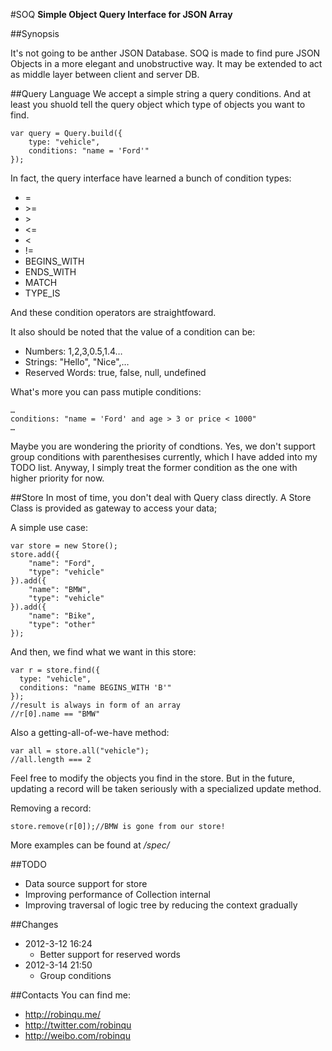 #SOQ
**Simple Object Query Interface for JSON Array**

##Synopsis

It's not going to be anther JSON Database. SOQ is made to find pure JSON Objects in a more elegant and unobstructive way. It may be extended to act as middle layer between client and server DB.

##Query Language
We accept a simple string a query conditions. And at least you shuold tell the query object which type of objects you want to find.

	var query = Query.build({
		type: "vehicle",
		conditions: "name = 'Ford'"
	});
	
In fact, the query interface have learned a bunch of condition types:

* =
* \>=
* \>
* \<=
* \<
* !=
* BEGINS_WITH
* ENDS_WITH
* MATCH
* TYPE_IS

And these condition operators are straightfoward.

It also should be noted that the value of a condition can be:

* Numbers: 1,2,3,0.5,1.4…
* Strings: "Hello", "Nice",…
* Reserved Words: true, false, null, undefined
	
What's more you can pass mutiple conditions:

	…
	conditions: "name = 'Ford' and age > 3 or price < 1000"
	…
	
Maybe you are wondering the priority of condtions. Yes, we don't support group conditions with parenthesises currently, which I have added into my TODO list. Anyway, I simply treat the former condition as the one with higher priority for now.

##Store
In most of time, you don't deal with Query class directly. A Store Class is provided as gateway to access your data;

A simple use case:

	var store = new Store();
	store.add({
		"name": "Ford",
		"type": "vehicle"
	}).add({
		"name": "BMW",
		"type": "vehicle"
    }).add({
		"name": "Bike",
		"type": "other"
    });

And then, we find what we want in this store:

    var r = store.find({
      type: "vehicle",
      conditions: "name BEGINS_WITH 'B'"
    });
    //result is always in form of an array
    //r[0].name == "BMW"

Also a getting-all-of-we-have method:
	
	var all = store.all("vehicle");
	//all.length === 2

Feel free to modify the objects you find in the store. But in the future, updating a record will be taken seriously with a specialized update method.

Removing a record:
	
	store.remove(r[0]);//BMW is gone from our store!
	
More examples can be found at */spec/*
	
##TODO

* Data source support for store
* Improving performance of Collection internal
* Improving traversal of logic tree by reducing the context gradually

##Changes
* 2012-3-12 16:24
	* Better support for reserved words
* 2012-3-14 21:50
	* Group conditions
	
##Contacts
You can find me:

* http://robinqu.me/
* http://twitter.com/robinqu
* http://weibo.com/robinqu
	